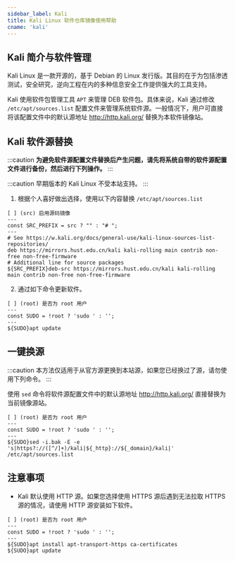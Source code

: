 ```yaml
---
sidebar_label: Kali
title: Kali Linux 软件仓库镜像使用帮助
cname: 'kali'
---
```


## Kali 简介与软件管理

Kali Linux 是一款开源的，基于 Debian 的 Linux 发行版。其目的在于为包括渗透测试，安全研究，逆向工程在内的多种信息安全工作提供强大的工具支持。

Kali 使用软件包管理工具 `APT` 来管理 DEB 软件包。具体来说，Kali 通过修改 `/etc/apt/sources.list` 配置文件来管理系统软件源。一般情况下，用户可直接将该配置文件中的默认源地址 <http://http.kali.org/> 替换为本软件镜像站。

## Kali 软件源替换

:::caution
**为避免软件源配置文件替换后产生问题，请先将系统自带的软件源配置文件进行备份，然后进行下列操作。**
:::

:::caution
早期版本的 Kali Linux 不受本站支持。
:::

1. 根据个人喜好做出选择，使用以下内容替换 `/etc/apt/sources.list`

```plaintext varcode
[ ] (src) 启用源码镜像
---
const SRC_PREFIX = src ? "" : "# ";
---
# See https://w.kali.org/docs/general-use/kali-linux-sources-list-repositories/
deb https://mirrors.hust.edu.cn/kali kali-rolling main contrib non-free non-free-firmware
# Additional line for source packages
${SRC_PREFIX}deb-src https://mirrors.hust.edu.cn/kali kali-rolling main contrib non-free non-free-firmware
```

2. 通过如下命令更新软件。

```shell varcode
[ ] (root) 是否为 root 用户
---
const SUDO = !root ? 'sudo ' : '';
---
${SUDO}apt update
```

## 一键换源

:::caution
本方法仅适用于从官方源更换到本站源，如果您已经换过了源，请勿使用下列命令。
:::

使用 `sed` 命令将软件源配置文件中的默认源地址 <http://http.kali.org/> 直接替换为当前镜像源站。

```shell varcode
[ ] (root) 是否为 root 用户
---
const SUDO = !root ? 'sudo ' : '';
---
${SUDO}sed -i.bak -E -e 's|https?://([^/]+)/kali|${_http}://${_domain}/kali|' /etc/apt/sources.list
```

## 注意事项

- Kali 默认使用 HTTP 源。如果您选择使用 HTTPS 源后遇到无法拉取 HTTPS 源的情况，请使用 HTTP 源安装如下软件。

```shell varcode
[ ] (root) 是否为 root 用户
---
const SUDO = !root ? 'sudo ' : '';
---
${SUDO}apt install apt-transport-https ca-certificates
${SUDO}apt update
```
